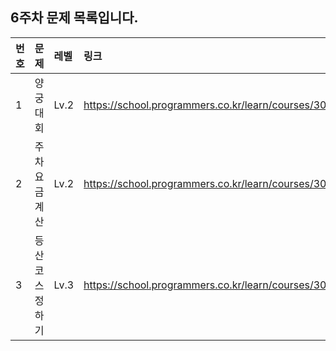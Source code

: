 ## 6주차 문제 목록입니다.

|번호| 문제       | 레벨   |링크|
|:---|:---------|:-----|:---|
|1| 양궁대회     | Lv.2 |https://school.programmers.co.kr/learn/courses/30/lessons/92342|
|2| 주차 요금 계산 | Lv.2 |https://school.programmers.co.kr/learn/courses/30/lessons/92341|
|3| 등산 코스 정하기| Lv.3 |https://school.programmers.co.kr/learn/courses/30/lessons/118669|